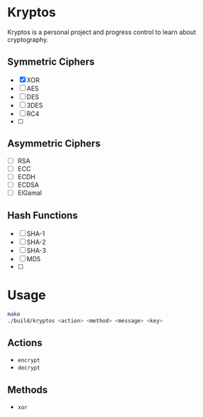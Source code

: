# Kryptos

Kryptos is a personal project and progress control to learn about cryptography.

## Symmetric Ciphers

- [x] XOR
- [ ] AES
- [ ] DES
- [ ] 3DES
- [ ] RC4
- [ ]

## Asymmetric Ciphers

- [ ] RSA
- [ ] ECC
- [ ] ECDH
- [ ] ECDSA
- [ ] ElGamal

## Hash Functions

- [ ] SHA-1
- [ ] SHA-2
- [ ] SHA-3
- [ ] MD5
- [ ]

# Usage

```sh
make
./build/kryptos <action> <method> <message> <key>
```

## Actions

- `encrypt`
- `decrypt`

## Methods

- `xor`
